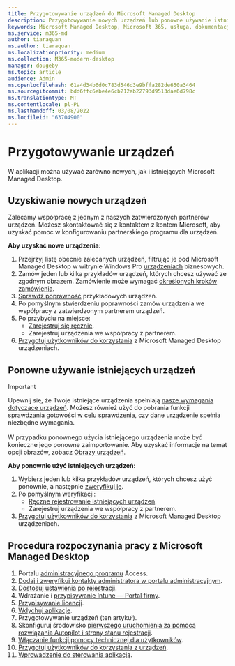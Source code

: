 ```yaml
---
title: Przygotowywanie urządzeń do Microsoft Managed Desktop
description: Przygotowywanie nowych urządzeń lub ponowne używanie istniejących, które kwalifikują się do
keywords: Microsoft Managed Desktop, Microsoft 365, usługa, dokumentacja
ms.service: m365-md
author: tiaraquan
ms.author: tiaraquan
ms.localizationpriority: medium
ms.collection: M365-modern-desktop
manager: dougeby
ms.topic: article
audience: Admin
ms.openlocfilehash: 61a4d34b6d0c783d546d3e9bffa282de650a3464
ms.sourcegitcommit: bdd6ffc6ebe4e6cb212ab22793d9513dae6d798c
ms.translationtype: MT
ms.contentlocale: pl-PL
ms.lasthandoff: 03/08/2022
ms.locfileid: "63704900"
---
```

# <a name="prepare-devices"></a>Przygotowywanie urządzeń

W aplikacji można używać zarówno nowych, jak i istniejących Microsoft Managed Desktop.

## <a name="obtain-new-devices"></a>Uzyskiwanie nowych urządzeń

Zalecamy współpracę z jednym z naszych zatwierdzonych partnerów urządzeń. Możesz skontaktować się z kontaktem z kontem Microsoft, aby uzyskać pomoc w konfigurowaniu partnerskiego programu dla urządzeń.

**Aby uzyskać nowe urządzenia:**

1. Przejrzyj listę obecnie zalecanych urządzeń, filtrując je pod Microsoft Managed Desktop w witrynie Windows Pro [urządzeniach](https://www.microsoft.com/windows/business/devices) biznesowych.
1. Zamów jeden lub kilka przykładów urządzeń, których chcesz używać ze zgodnym obrazem. Zamówienie może wymagać [określonych kroków zamówienia](../service-description/device-images.md).
1. [Sprawdź poprawność](validate-device.md) przykładowych urządzeń.
1. Po pomyślnym stwierdzeniu poprawności zamów urządzenia we współpracy z zatwierdzonym partnerem urządzeń.
1. Po przybyciu na miejsce:
    - [Zarejestruj się ręcznie](manual-registration.md).
    - Zarejestruj urządzenia we współpracy z partnerem.
1. [Przygotuj użytkowników do korzystania](get-started-devices.md) z Microsoft Managed Desktop urządzeniach.

## <a name="reuse-existing-devices"></a>Ponowne używanie istniejących urządzeń

> [!IMPORTANT]
>Upewnij się, że Twoje istniejące urządzenia spełniają [nasze wymagania dotyczące urządzeń](../service-description/device-requirements.md). Możesz również użyć do pobrania funkcji sprawdzania gotowości [w celu](../get-ready/readiness-assessment-downloadable.md) sprawdzenia, czy dane urządzenie spełnia niezbędne wymagania. <br><br>W przypadku ponownego użycia istniejącego urządzenia może być konieczne jego ponowne zaimportowanie. Aby uzyskać informacje na temat opcji obrazów, zobacz [Obrazy urządzeń](../service-description/device-images.md).

**Aby ponownie użyć istniejących urządzeń:**

1. Wybierz jeden lub kilka przykładów urządzeń, których chcesz użyć ponownie, a następnie [zweryfikuj je](validate-device.md).
1. Po pomyślnym weryfikacji:
    - [Ręczne rejestrowanie istniejących urządzeń](manual-registration-existing-devices.md).
    - Zarejestruj urządzenia we współpracy z partnerem.
1. [Przygotuj użytkowników do korzystania](get-started-devices.md) z Microsoft Managed Desktop urządzeniach.

## <a name="steps-to-get-started-with-microsoft-managed-desktop"></a>Procedura rozpoczynania pracy z Microsoft Managed Desktop

1. Portalu [administracyjnego programu](access-admin-portal.md) Access.
1. [Dodaj i zweryfikuj kontakty administratora w portalu administracyjnym](add-admin-contacts.md).
1. [Dostosuj ustawienia po rejestracji](conditional-access.md).
1. Wdrażanie i [przypisywanie Intune — Portal firmy](company-portal.md).
1. [Przypisywanie licencji](assign-licenses.md).
1. [Wdychuj aplikacje](deploy-apps.md).
1. Przygotowywanie urządzeń (ten artykuł).
1. Skonfiguruj środowisko [pierwszego uruchomienia za pomocą rozwiązania Autopilot i strony stanu rejestracji](esp-first-run.md).
1. [Włączanie funkcji pomocy technicznej dla użytkowników](enable-support.md).
1. [Przygotuj użytkowników do korzystania z urządzeń](get-started-devices.md).
1. [Wprowadzenie do sterowania aplikacją](get-started-app-control.md).

